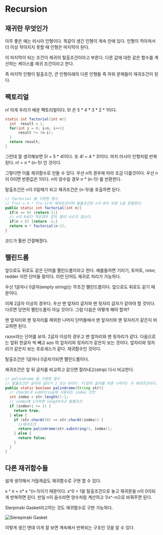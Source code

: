 # Recursion

## 재귀란 무엇인가

아주 좋은 예는 러시아 인형이다. 똑같이 생긴 인형이 계속 안에 있다. 인형이 작아져서 더 이상 작아지지 못할 때 인형은 마지막이 된다. 

이 마지막이 되는 조건이 재귀의 탈출조건이라고 부른다. 다른 값에 대한 같은 함수를 계산하는 케이스를 재귀 조건이라고 한다. 

즉 마지막 인형이 탈출조건, 큰 인형아래의 다른 인형들 즉 하위 문제들이 재귀조건이 된다.

## 팩토리얼

n! 이게 우리가 배운 팩토리얼이다. 5! 은 5 * 4 * 3 * 2 * 1이다. 

```java
static int factorial(int n){
  int  result = 1;
  for(int i = 0; i<n; i++){
      result *= (n-i);
  }
  return result;
}
```
그런데 잘 생각해보면  5! = 5 * 4!이다. 또 4! = 4 * 3!이다. 마치 러시아 인형처럼 반복된다. n! = n * (n-1)! 인 것이다.

그렇다면 이를 재귀함수로 만들 수 있다. 우선 n의 경우에 따라 조금 다를것이다. 우선 n이 0이면 반환값은 1이다. n이 양수일 경우 n * (n-1)! 를 반환한다. 

탈출조건은 n이 0일때가 되고 재귀조건은 (n-1)!을 호출하면 된다.

```java
// factorial 을 구현한 함수
// f(n) = n * f(n-1)이 재귀조건이며 탈출조건은 n이 0이 되면 1을 반환한다.
public static int factorial(int n){
  if(n == 0) {return 1;}
  // n이 0보다 작은경우 값이 절대 나오지 않는다.
  if(n < 0) {return -1;}
  return n * factorial(n-1);
}
```

코드가 훨씬 간결해졌다.

## 팰린드롬

앞으로도 뒤로도 같은 단어를 팰린드롬이라고 한다. 예를들자면 기러기, 토마토, rotor, redder 이런 단어들 말이다. 이런 단어도 재귀로 처리가 가능하다. 

우선 1글자나 0글자(empty string)는 무조건 팰린드롬이다. 앞으로도 뒤로도 같기 때문이다.

이제 2글자 이상의 경우다. 우선 맨 앞자리 글자와 맨 뒷자리 글자가 같아야 할 것이다. 다르면 당연히 팰린드롬이 아닐 것이다. 그럼 다음은 어떻게 해야 할까? 

맨 앞자리와 맨 뒷자리를 제외한 나머지 단어들에서 맨 앞자리와 맨 뒷자리가 같은지 비교하면 된다.

razor라는 단어를 보자. 2글자 이상의 경우고 맨 앞자리와 맨 뒷자리가 같다. 다음으로는 앞뒤 한글자 씩 빼고 azo 의 앞자리와 뒷자리가 같은지 보는 것이다. 앞자리와 뒷자리가 같은지 보는 프로세스가 같다. 재귀함수인 것이다.

탈출조건은 1글자나 0글자가되면 팰린드롬이다. 

재귀조건은 앞 뒤 글자를 비교하고 같으면 잘라내고(strip) 다시 비교한다.

```java
// palindrome 을 구현한 함수
// 탈출조건은 글자의 길이가 1 또는 0이다. f(앞뒤 글자를 자른 나머지) 가 재귀조건이다.
public static boolean palindrome(String str){
  // charAt과 subString에 사용되는 index 선언
  int index = str.length()-1;
  // index에 1더하면 length이고 탈출조건
  if (index+1 <= 1) {
    return true;
  } else {
    if (str.charAt(0) == str.charAt(index)) {
      //재귀조건
      return palindrome(str.substring(1, index));
    } else {
      return false;
    }
  }
}
```

## 다른 재귀함수들

쉽게 생각해서 거듭제곱도 재귀함수로 구현 할 수 있다.

x ^ n = x* x ^(n-1)이기 때문이다. x^0 = 1을 탈출조건으로 놓고 재귀문을 n이 0이되게 반복하면 된다. 만일 n이 음수라면 양수처럼 계산하고 1/x^-n으로 바꿔주면 된다.

Sierpinski Gasket라고하는 것도 재귀함수로 구현 가능하다. 

![Sierepinski Gasket](https://s3.amazonaws.com/ka-cs-algorithms/sierpinski-full-6.jpg)

이렇게 생긴 앤데 이게 잘 보면 계속해서 반복되는 구조인 것을 알 수 있다.
